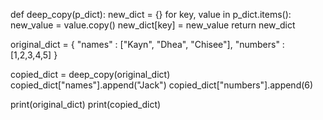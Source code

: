 def deep_copy(p_dict):
  new_dict = {}
  for key, value in p_dict.items():
      new_value = value.copy()
      new_dict[key] = new_value
  return new_dict

original_dict = {
  "names" : ["Kayn", "Dhea", "Chisee"],
  "numbers" : [1,2,3,4,5]
}

copied_dict = deep_copy(original_dict)
copied_dict["names"].append("Jack")
copied_dict["numbers"].append(6)

print(original_dict)
print(copied_dict)


